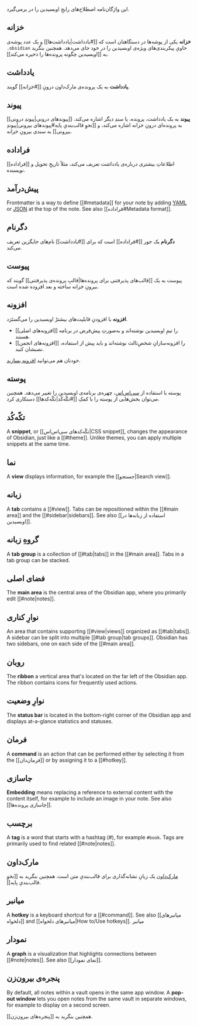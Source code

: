 این واژگان‌نامه اصطلاح‌های رایجِ اوبسیدین را در برمی‌گیرد.

## خزانه

**خزانه** یکی از پوشه‌ها در دستگاهتان است که [[#یادداشت|یادداشت‌ها]] و یک عدد پوشه‌ی `.obsidian` حاویِ پیکربندی‌های ویژه‌ی اوبسیدین را در خود جای می‌دهد. همچنین بنگرید به [[اوبسیدین چگونه پرونده‌ها را ذخیره می‌کند]].
## یادداشت

**یادداشت** به یک پرونده‌ی مارک‌داون درونِ [[#خزانه]] گویند.
## پیوند

**پیوند** به یک یادداشت، پرونده، یا سندِ دیگر اشاره می‌کند. [[پیوندهای درونی|پیوندِ درونی]] به پرونده‌ای درونِ خزانه اشاره می‌کند، و [[نحوِ قالب‌بندیِ پایه#پیوندهای بیرونی|پیوندِ بیرونی]] به سندی بیرونِ خزانه.
## فراداده

[[فراداده]] اطلاعاتِ بیشتری درباره‌ی یادداشت تعریف می‌کند، مثلاً تاریخِ تحویل و نویسنده.
## پیش‌درآمد

Frontmatter is a way to define [[#metadata]] for your note by adding [YAML](https://yaml.org/) or [JSON](https://www.json.org/) at the top of the note. See also [[فراداده#Metadata format]].

## دگرنام

**دگرنام** یک جور [[#فراداده]] است که برای [[#یادداشت]] نام‌های جایگزین تعریف می‌کند.
## پیوست

پیوست به یک [[قالب‌های پذیرفتنی برای پرونده‌ها|قالبِ پرونده‌ی پذیرفتنی]] گویند که بیرونِ خزانه ساخته و بعد افزوده شده است. 
## افزونه

**افزونه** با افزودنِ قابلیت‌های بیشترْ اوبسیدین را می‌گستَرَد. 

- [[افزونه‌های اصلی]] را تیمِ اوبسیدین نوشته‌اند و به‌صورتِ پیش‌فرض در برنامه هستند.
- [[افزونه‌های انجمن]] را افزونه‌سازانِ شخصِ‌ثالث نوشته‌اند و باید پیش از استفاده، نصبشان کنید.

خودتان هم می‌توانید [افزونه بسازید](https://docs.obsidian.md/Plugins/Getting+started/Build+a+plugin).

## پوسته

پوسته با استفاده از [سی‌اس‌اس](https://developer.mozilla.org/en-US/docs/Web/CSS)، چهره‌ی برنامه‌ی اوبسیدین را تغییر می‌دهد. همچنین می‌توان بخش‌هایی از پوسته را با کمکِ [[#تکّه‌کُد|تکّه‌کدها]] دستکاری کرد.
## تکّه‌کُد

A **snippet**, or [[تکّه‌کدهای سی‌اس‌اس|CSS snippet]], changes the appearance of Obsidian, just like a [[#theme]]. Unlike themes, you can apply multiple snippets at the same time.

## نما

A **view** displays information, for example the [[جستجو|Search view]].

## زبانه

A **tab** contains a [[#view]]. Tabs can be repositioned within the [[#main area]] and the [[#sidebar|sidebars]]. See also [[استفاده از زبانه‌ها در اوبسیدین]].

## گروهِ زبانه

A **tab group** is a collection of [[#tab|tabs]] in the [[#main area]]. Tabs in a tab group can be stacked.

## فضای اصلی

The **main area** is the central area of the Obsidian app, where you primarily edit [[#note|notes]].

## نوارِ کناری

An area that contains supporting [[#view|views]] organized as [[#tab|tabs]]. A sidebar can be split into multiple [[#tab group|tab groups]]. Obsidian has two sidebars, one on each side of the [[#main area]].

## روبان

The **ribbon** a vertical area that's located on the far left of the Obsidian app. The ribbon contains icons for frequently used actions.

## نوارِ وضعیت

The **status bar** is located in the bottom-right corner of the Obsidian app and displays at-a-glance statistics and statuses.

## فرمان

A **command** is an action that can be performed either by selecting it from the [[فرمان‌دان]] or by assigning it to a [[#hotkey]].

## جاسازی

**Embedding** means replacing a reference to external content with the content itself, for example to include an image in your note. See also [[جاسازی پرونده‌ها]].

## برچسب

A **tag** is a word that starts with a hashtag (#), for example `#book`. Tags are primarily used to find related [[#note|notes]].

## مارک‌داون

[مارک‌داون](https://daringfireball.net/projects/markdown/) یک زبانِ نشانه‌گذاری برای قالب‌بندیِ متن است. همچنین بنگرید به [[نحوِ قالب‌بندیِ پایه]].
## میانبر

A **hotkey** is a keyboard shortcut for a [[#command]]. See also [[میانبرهای دلخواه]] and [[میانبرهای دلخواه|How to/Use hotkeys]].
میانبر 
## نمودار

A **graph** is a visualization that highlights connections between [[#note|notes]]. See also [[نمای نمودار]].

## پنجره‌ی بیرون‌زن

By default, all notes within a vault opens in the same app window. A **pop-out window** lets you open notes from the same vault in separate windows, for example to display on a second screen.

همچنین بنگرید به [[پنجره‌های بیرون‌زن]].